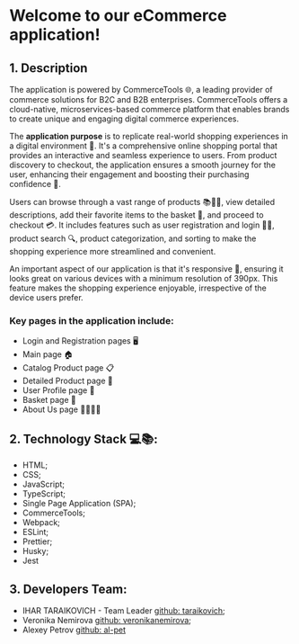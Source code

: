 # Welcome to our eCommerce application!
## 1. Description

The application is powered by CommerceTools 🌐, a leading provider of commerce solutions for B2C and B2B enterprises. CommerceTools offers a cloud-native, microservices-based commerce platform that enables brands to create unique and engaging digital commerce experiences.

The **application purpose** is to replicate real-world shopping experiences in a digital environment 🏪. It's a comprehensive online shopping portal that provides an interactive and seamless experience to users. From product discovery to checkout, the application ensures a smooth journey for the user, enhancing their engagement and boosting their purchasing confidence 🚀.

Users can browse through a vast range of products 📚👗👟, view detailed descriptions, add their favorite items to the basket 🛒, and proceed to checkout 💳. It includes features such as user registration and login 📝🔐, product search 🔍, product categorization, and sorting to make the shopping experience more streamlined and convenient.

An important aspect of our application is that it's responsive 📲, ensuring it looks great on various devices with a minimum resolution of 390px. This feature makes the shopping experience enjoyable, irrespective of the device users prefer.

### Key pages in the application include:
 - Login and Registration pages 🖥️    
 - Main page 🏠
 - Catalog Product page 📋
 - Detailed Product page 🔎
 - User Profile page 👤
 - Basket page 🛒
 - About Us page 🙋‍♂️🙋‍♀️

## 2. Technology Stack 💻📚:
 - HTML;
 - CSS;
 - JavaScript;
 - TypeScript; 
 - Single Page Application (SPA);
 - CommerceTools;
 - Webpack;
 - ESLint;
 - Prettier;
 - Husky;
 - Jest

## 3. Developers Team:
 - IHAR TARAIKOVICH - Team Leader [github: taraikovich](https://github.com/taraikovich);
 - Veronika Nemirova [github: veronikanemirova](https://github.com/veronikanemirova);
 - Alexey Petrov  [github: al-pet](https://github.com/al-pet) 

